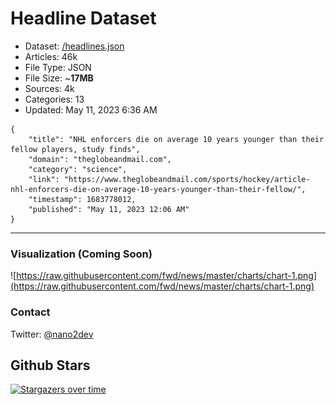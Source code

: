 # Headline Dataset

- Dataset: [/headlines.json](https://raw.githubusercontent.com/fwd/news/master/headlines.json) 
- Articles: 46k
- File Type: JSON
- File Size: ~**17MB**
- Sources: 4k
- Categories: 13
- Updated: May 11, 2023 6:36 AM

```
{
    "title": "NHL enforcers die on average 10 years younger than their fellow players, study finds",
    "domain": "theglobeandmail.com",
    "category": "science",
    "link": "https://www.theglobeandmail.com/sports/hockey/article-nhl-enforcers-die-on-average-10-years-younger-than-their-fellow/",
    "timestamp": 1683778012,
    "published": "May 11, 2023 12:06 AM"
}
```

---

### Visualization (Coming Soon)

![https://raw.githubusercontent.com/fwd/news/master/charts/chart-1.png](https://raw.githubusercontent.com/fwd/news/master/charts/chart-1.png)

### Contact 

Twitter: [@nano2dev](https://twitter.com/nano2dev)

## Github Stars

[![Stargazers over time](https://starchart.cc/fwd/news.svg)](https://starchart.cc/fwd/news)
